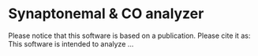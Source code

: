 # Synaptonemal & CO analyzer
Please notice that this software is based on a publication. Please cite it as:
This software is intended to analyze ...
